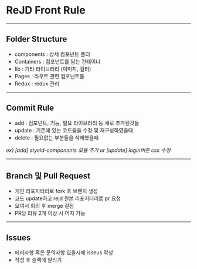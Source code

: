 # ReJD Front Rule

---

## Folder Structure

- components : 상세 컴포넌트 폴더
- Containers : 컴포넌트를 담는 컨테이너
- lib : 기타 라이브러리 (이미지, 컬러)
- Pages : 라우트 관련 컴포넌트들
- Redux : redux 관리

---

## Commit Rule

- add : 컴포넌트, 기능, 필요 라이브러리 등 새로 추가된것들
- update : 기존에 있는 코드들을 수정 및 재구성하였을때
- delete : 필요없는 부분들을 삭제했을때

_ex) [add] styeld-components 모듈 추가 or [update] login버튼 css 수정_

---

## Branch 및 Pull Request

- 개인 리포지터리로 fork 후 브랜치 생성
- 코드 update하고 rejd 원본 리포지터리로 pr 요청
- 모여서 회의 후 merge 결정
- PR당 리뷰 2개 이상 시 머지 가능
---

## Issues

- 에러사항 혹은 문의사항 있을시에 isseus 작성
- 작성 후 슬랙에 알리기
